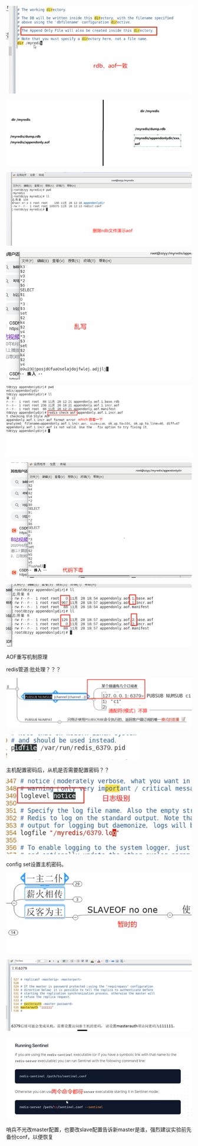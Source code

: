 ![image-20250227131658249](./assets/image-20250227131658249.png)

![image-20250227131752967](./assets/image-20250227131752967.png)

![image-20250227132340181](./assets/image-20250227132340181.png)

![image-20250227143317907](./assets/image-20250227143317907.png)

![image-20250227143600456](./assets/image-20250227143600456.png)

![image-20250227144009087](./assets/image-20250227144009087.png)

![image-20250227144728850](./assets/image-20250227144728850.png)

AOF重写机制原理



redis管道:批处理？？？

![image-20250227154355007](./assets/image-20250227154355007.png)





![image-20250227222958611](./assets/image-20250227222958611.png)

主机配置密码后，从机是否需要配置密码？？

![image-20250227223143425](./assets/image-20250227223143425.png)



config set设置主机密码。

![image-20250228140255937](./assets/image-20250228140255937.png)

![image-20250228142237971](./assets/image-20250228142237971.png)

![image-20250228142507599](./assets/image-20250228142507599.png)

哨兵不光改master配置，也要改slave配置告诉新master是谁，强烈建议实验前先备份conf，以便恢复
